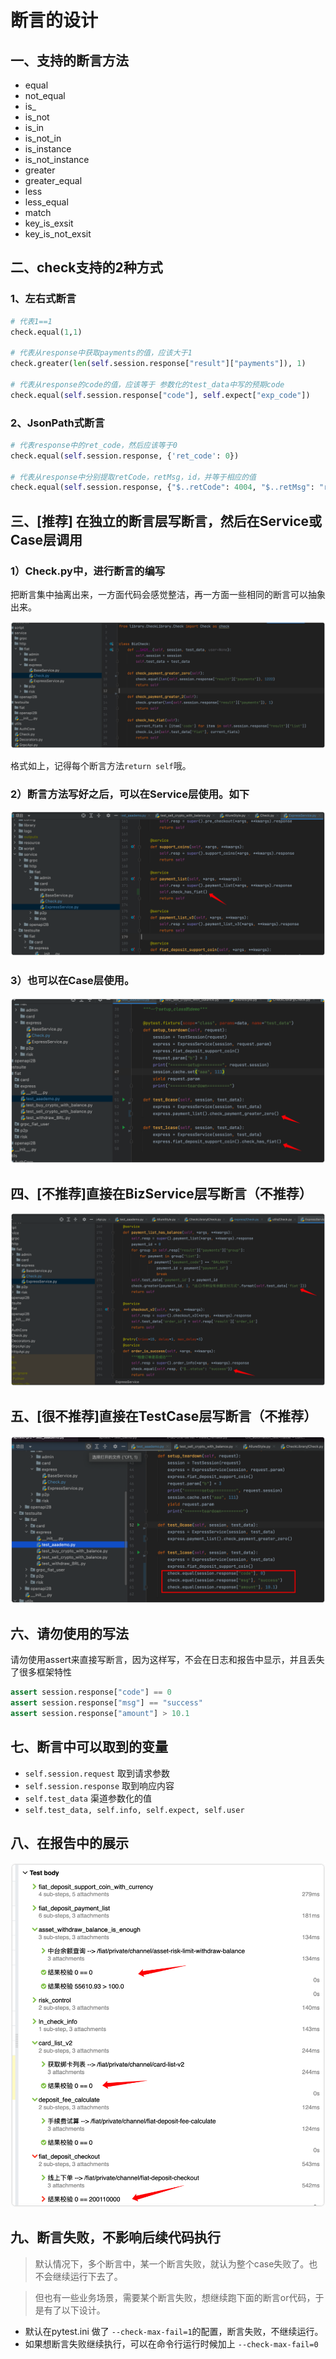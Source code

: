 # 断言的设计

## 一、支持的断言方法

* equal
* not_equal
* is_
* is_not
* is_in
* is_not_in
* is_instance
* is_not_instance
* greater
* greater_equal
* less
* less_equal
* match
* key_is_exsit
* key_is_not_exsit

## 二、check支持的2种方式

### 1、左右式断言

```Python
# 代表1==1
check.equal(1,1) 

# 代表从response中获取payments的值，应该大于1
check.greater(len(self.session.response["result"]["payments"]), 1) 

# 代表从response的code的值，应该等于 参数化的test_data中写的预期code
check.equal(self.session.response["code"], self.expect["exp_code"]) 
```

### 2、JsonPath式断言

```Python
# 代表response中的ret_code，然后应该等于0
check.equal(self.session.response, {'ret_code': 0})

# 代表从response中分别提取retCode，retMsg，id，并等于相应的值
check.equal(self.session.response, {"$..retCode": 4004, "$..retMsg": "route not found","$..id": "11"})
```

## 三、[推荐] 在独立的断言层写断言，然后在Service或Case层调用

### 1）Check.py中，进行断言的编写

把断言集中抽离出来，一方面代码会感觉整洁，再一方面一些相同的断言可以抽象出来。

​![](assets/net-img-asynccode-20230918205917-kznkm7t.png)​

格式如上，记得每个断言方法`return self`​哦。

### 2）断言方法写好之后，可以在Service层使用。如下

​![](assets/net-img-asynccode-20230918205918-y0oaxp3.png)​

### 3）也可以在Case层使用。

​![](assets/net-img-asynccode-20230918205919-7nbcq5d.png)​

## 四、[不推荐]直接在BizService层写断言（不推荐）

​![](assets/net-img-asynccode-20230918205920-8bcdn36.png)​

## 五、[很不推荐]直接在TestCase层写断言（不推荐）

​![](assets/net-img-asynccode-20230918205922-6c20c7m.png)​

## 六、请勿使用的写法

请勿使用assert来直接写断言，因为这样写，不会在日志和报告中显示，并且丢失了很多框架特性

```Python
assert session.response["code"] == 0
assert session.response["msg"] == "success"
assert session.response["amount"] > 10.1
```

## 七、断言中可以取到的变量

* ​`self.session.request`​ 取到请求参数
* ​`self.session.response`​ 取到响应内容
* ​`self.test_data`​ 渠道参数化的值
* ​`self.test_data, self.info, self.expect, self.user`​

## 八、在报告中的展示

​![](assets/net-img-asynccode-20230918205923-l7vru1s.png)​

## 九、断言失败，不影响后续代码执行

> 默认情况下，多个断言中，某一个断言失败，就认为整个case失败了。也不会继续运行下去了。

> 但也有一些业务场景，需要某个断言失败，想继续跑下面的断言or代码，于是有了以下设计。

* 默认在pytest.ini 做了 `--check-max-fail=1`​ 的配置，断言失败，不继续运行。
* 如果想断言失败继续执行，可以在命令行运行时候加上 `--check-max-fail=0`​
